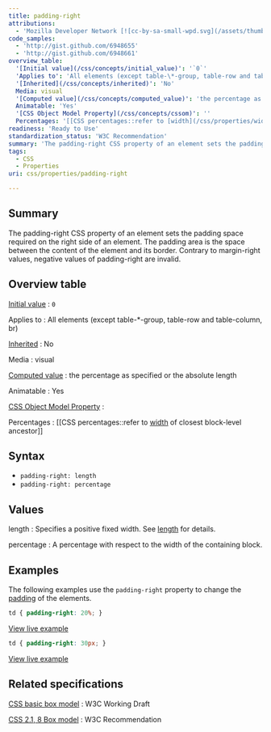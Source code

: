 ```yaml
---
title: padding-right
attributions:
  - 'Mozilla Developer Network [![cc-by-sa-small-wpd.svg](/assets/thumb/8/8c/cc-by-sa-small-wpd.svg/120px-cc-by-sa-small-wpd.svg.png)](http://creativecommons.org/licenses/by-sa/3.0/us/).'
code_samples:
  - 'http://gist.github.com/6948655'
  - 'http://gist.github.com/6948661'
overview_table:
  '[Initial value](/css/concepts/initial_value)': '`0`'
  'Applies to': 'All elements (except table-\*-group, table-row and table-column, br)'
  '[Inherited](/css/concepts/inherited)': 'No'
  Media: visual
  '[Computed value](/css/concepts/computed_value)': 'the percentage as specified or the absolute length'
  Animatable: 'Yes'
  '[CSS Object Model Property](/css/concepts/cssom)': ''
  Percentages: '[[CSS percentages::refer to [width](/css/properties/width) of closest block-level ancestor]]'
readiness: 'Ready to Use'
standardization_status: 'W3C Recommendation'
summary: 'The padding-right CSS property of an element sets the padding space required on the right side of an element. The padding area is the space between the content of the element and its border. Contrary to margin-right values, negative values of padding-right are invalid.'
tags:
  - CSS
  - Properties
uri: css/properties/padding-right

---
```

## Summary

The padding-right CSS property of an element sets the padding space required on the right side of an element. The padding area is the space between the content of the element and its border. Contrary to margin-right values, negative values of padding-right are invalid.

## Overview table

[Initial value](/css/concepts/initial_value)
:   `0`

Applies to
:   All elements (except table-\*-group, table-row and table-column, br)

[Inherited](/css/concepts/inherited)
:   No

Media
:   visual

[Computed value](/css/concepts/computed_value)
:   the percentage as specified or the absolute length

Animatable
:   Yes

[CSS Object Model Property](/css/concepts/cssom)
:

Percentages
:   [[CSS percentages::refer to [width](/css/properties/width) of closest block-level ancestor]]

## Syntax

-   `padding-right: length`
-   `padding-right: percentage`

## Values

length
:   Specifies a positive fixed width. See [length](/css/data_types/length) for details.

percentage
:   A percentage with respect to the width of the containing block.

## Examples

The following examples use the `padding-right` property to change the [padding](/css/properties/padding) of the elements.

``` css
td { padding-right: 20%; }
```

[View live example](http://code.webplatform.org/gist/6948655)

``` css
td { padding-right: 30px; }
```

[View live example](http://code.webplatform.org/gist/6948661)

## Related specifications

[CSS basic box model](http://www.w3.org/TR/css3-box/)
:   W3C Working Draft

[CSS 2.1, 8 Box model](http://www.w3.org/TR/CSS21/box.html#propdef-padding)
:   W3C Recommendation
